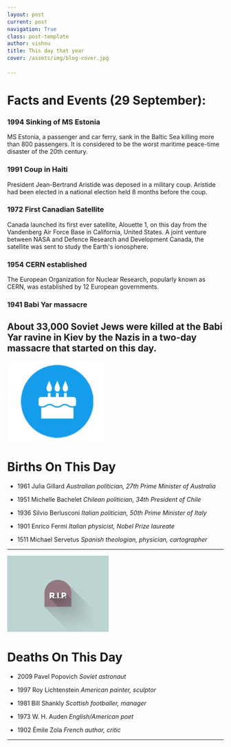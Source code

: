 ```yaml
---
layout: post
current: post
navigation: True
class: post-template
author: vishnu
title: This day that year
cover: /assets/img/blog-cover.jpg

---
```

# Facts and Events (29 September):


### 1994 Sinking of MS Estonia
MS Estonia, a passenger and car ferry, sank in the Baltic Sea killing more than 800 passengers. It is considered to be the worst maritime peace-time disaster of the 20th century.

### 1991 Coup in Haiti
President Jean-Bertrand Aristide was deposed in a military coup. Aristide had been elected in a national election held 8 months before the coup.

### 1972 First Canadian Satellite
Canada launched its first ever satellite, Alouette 1, on this day from the Vandenberg Air Force Base in California, United States. A joint venture between NASA and Defence Research and Development Canada, the satellite was sent to study the Earth's ionosphere.

### 1954 CERN established
The European Organization for Nuclear Research, popularly known as CERN, was established by 12 European governments.

### 1941 Babi Yar massacre
About 33,000 Soviet Jews were killed at the Babi Yar ravine in Kiev by the Nazis in a two-day massacre that started on this day.
---
![Bday](/assets/img/blog/bday.jpg)

# Births On This Day
* 1961 Julia Gillard
*Australian politician, 27th Prime Minister of Australia*

* 1951 Michelle Bachelet
*Chilean politician, 34th President of Chile*

* 1936 Silvio Berlusconi
*Italian politician, 50th Prime Minister of Italy*

* 1901 Enrico Fermi
*Italian physicist, Nobel Prize laureate*

* 1511 Michael Servetus
*Spanish theologian, physician, cartographer*

---
![Rip](/assets/img/blog/rip.jpg)

# Deaths On This Day

* 2009 Pavel Popovich
*Soviet astronaut*

* 1997 Roy Lichtenstein
*American painter, sculptor*

* 1981 Bill Shankly
*Scottish footballer, manager*

* 1973 W. H. Auden
*English/American poet*

* 1902 Émile Zola
*French author, critic*
---

